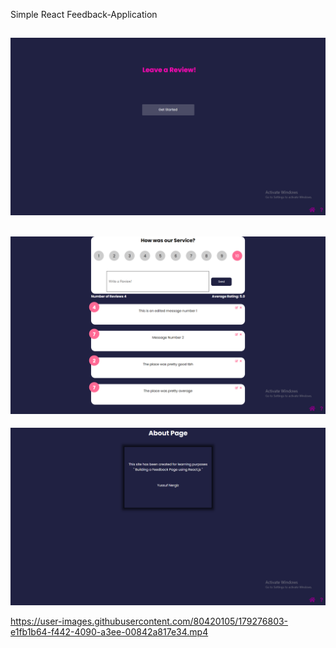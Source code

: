 Simple React Feedback-Application


![](images/main-page.PNG)
-------------------------------
![](images/feedback-page.PNG)
-------------------------------
![](images/about-page.PNG)


https://user-images.githubusercontent.com/80420105/179276803-e1fb1b64-f442-4090-a3ee-00842a817e34.mp4

